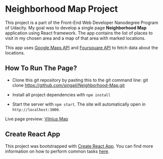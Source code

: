 # Neighborhood Map Project

This project is a part of the Front-End Web Developer Nanodegree Program of Udacity. My goal was to develop a single page **Neighborhood Map** application using React framework. The app contains the list of places to visit in my chosen area and a map of that area with marked locations. 

This app uses [Google Maps API](https://developers.google.com/maps/documentation/javascript/tutorial) and [Foursquare API](https://developer.foursquare.com/) to fetch data about the locations. 

## How To Run The Page?

* Clone this git repository by pasting this to the git command line: git clone https://github.com/singail/Neighborhood-Map.git

* Install all project dependencies with `npm install`

* Start the server with `npm start`. The site will automatically open in `http://localhost:3000`.

Live page preview: [Vilnius Map](https://vilniusmap.netlify.com/)

## Create React App

This project was bootstrapped with [Create React App](https://github.com/facebookincubator/create-react-app). You can find more information on how to perform common tasks [here](https://github.com/facebookincubator/create-react-app/blob/master/packages/react-scripts/template/README.md).